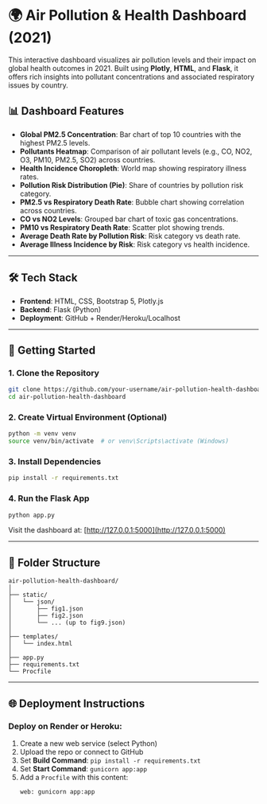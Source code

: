 # 🌍 Air Pollution & Health Dashboard (2021)

This interactive dashboard visualizes air pollution levels and their impact on global health outcomes in 2021. Built using **Plotly**, **HTML**, and **Flask**, it offers rich insights into pollutant concentrations and associated respiratory issues by country.

## 📊 Dashboard Features

- **Global PM2.5 Concentration**: Bar chart of top 10 countries with the highest PM2.5 levels.
- **Pollutants Heatmap**: Comparison of air pollutant levels (e.g., CO, NO2, O3, PM10, PM2.5, SO2) across countries.
- **Health Incidence Choropleth**: World map showing respiratory illness rates.
- **Pollution Risk Distribution (Pie)**: Share of countries by pollution risk category.
- **PM2.5 vs Respiratory Death Rate**: Bubble chart showing correlation across countries.
- **CO vs NO2 Levels**: Grouped bar chart of toxic gas concentrations.
- **PM10 vs Respiratory Death Rate**: Scatter plot showing trends.
- **Average Death Rate by Pollution Risk**: Risk category vs death rate.
- **Average Illness Incidence by Risk**: Risk category vs health incidence.

---

## 🛠 Tech Stack

- **Frontend**: HTML, CSS, Bootstrap 5, Plotly.js
- **Backend**: Flask (Python)
- **Deployment**: GitHub + Render/Heroku/Localhost

---

## 🚀 Getting Started

### 1. Clone the Repository

```bash
git clone https://github.com/your-username/air-pollution-health-dashboard.git
cd air-pollution-health-dashboard
```

### 2. Create Virtual Environment (Optional)

```bash
python -m venv venv
source venv/bin/activate  # or venv\Scripts\activate (Windows)
```

### 3. Install Dependencies

```bash
pip install -r requirements.txt
```

### 4. Run the Flask App

```bash
python app.py
```

Visit the dashboard at: [http://127.0.0.1:5000](http://127.0.0.1:5000)

---

## 🧹 Folder Structure

```
air-pollution-health-dashboard/
│
├── static/
│   └── json/
│       ├── fig1.json
│       ├── fig2.json
│       └── ... (up to fig9.json)
│
├── templates/
│   └── index.html
│
├── app.py
├── requirements.txt
└── Procfile
```

---

## 🌐 Deployment Instructions

### Deploy on Render or Heroku:

1. Create a new web service (select Python)
2. Upload the repo or connect to GitHub
3. Set **Build Command**: `pip install -r requirements.txt`
4. Set **Start Command**: `gunicorn app:app`
5. Add a `Procfile` with this content:
   ```
   web: gunicorn app:app
   ```
